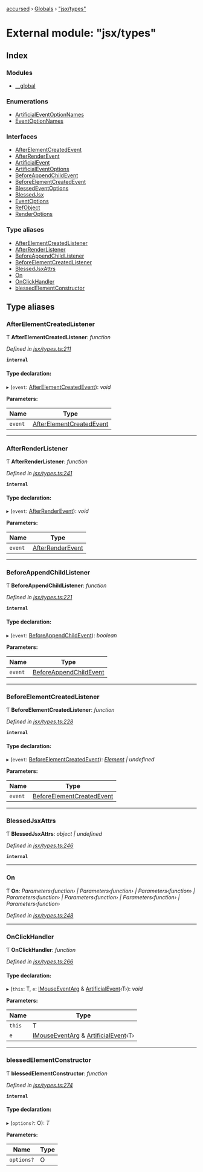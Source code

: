 [accursed](../README.md) › [Globals](../globals.md) › ["jsx/types"](_jsx_types_.md)

# External module: "jsx/types"

## Index

### Modules

* [__global](_jsx_types_.__global.md)

### Enumerations

* [ArtificialEventOptionNames](../enums/_jsx_types_.artificialeventoptionnames.md)
* [EventOptionNames](../enums/_jsx_types_.eventoptionnames.md)

### Interfaces

* [AfterElementCreatedEvent](../interfaces/_jsx_types_.afterelementcreatedevent.md)
* [AfterRenderEvent](../interfaces/_jsx_types_.afterrenderevent.md)
* [ArtificialEvent](../interfaces/_jsx_types_.artificialevent.md)
* [ArtificialEventOptions](../interfaces/_jsx_types_.artificialeventoptions.md)
* [BeforeAppendChildEvent](../interfaces/_jsx_types_.beforeappendchildevent.md)
* [BeforeElementCreatedEvent](../interfaces/_jsx_types_.beforeelementcreatedevent.md)
* [BlessedEventOptions](../interfaces/_jsx_types_.blessedeventoptions.md)
* [BlessedJsx](../interfaces/_jsx_types_.blessedjsx.md)
* [EventOptions](../interfaces/_jsx_types_.eventoptions.md)
* [RefObject](../interfaces/_jsx_types_.refobject.md)
* [RenderOptions](../interfaces/_jsx_types_.renderoptions.md)

### Type aliases

* [AfterElementCreatedListener](_jsx_types_.md#afterelementcreatedlistener)
* [AfterRenderListener](_jsx_types_.md#afterrenderlistener)
* [BeforeAppendChildListener](_jsx_types_.md#beforeappendchildlistener)
* [BeforeElementCreatedListener](_jsx_types_.md#beforeelementcreatedlistener)
* [BlessedJsxAttrs](_jsx_types_.md#blessedjsxattrs)
* [On](_jsx_types_.md#on)
* [OnClickHandler](_jsx_types_.md#onclickhandler)
* [blessedElementConstructor](_jsx_types_.md#blessedelementconstructor)

## Type aliases

###  AfterElementCreatedListener

Ƭ **AfterElementCreatedListener**: *function*

*Defined in [jsx/types.ts:211](https://github.com/cancerberoSgx/accursed/blob/5b2518e/src/jsx/types.ts#L211)*

**`internal`** 

#### Type declaration:

▸ (`event`: [AfterElementCreatedEvent](../interfaces/_jsx_types_.afterelementcreatedevent.md)): *void*

**Parameters:**

Name | Type |
------ | ------ |
`event` | [AfterElementCreatedEvent](../interfaces/_jsx_types_.afterelementcreatedevent.md) |

___

###  AfterRenderListener

Ƭ **AfterRenderListener**: *function*

*Defined in [jsx/types.ts:241](https://github.com/cancerberoSgx/accursed/blob/5b2518e/src/jsx/types.ts#L241)*

**`internal`** 

#### Type declaration:

▸ (`event`: [AfterRenderEvent](../interfaces/_jsx_types_.afterrenderevent.md)): *void*

**Parameters:**

Name | Type |
------ | ------ |
`event` | [AfterRenderEvent](../interfaces/_jsx_types_.afterrenderevent.md) |

___

###  BeforeAppendChildListener

Ƭ **BeforeAppendChildListener**: *function*

*Defined in [jsx/types.ts:221](https://github.com/cancerberoSgx/accursed/blob/5b2518e/src/jsx/types.ts#L221)*

**`internal`** 

#### Type declaration:

▸ (`event`: [BeforeAppendChildEvent](../interfaces/_jsx_types_.beforeappendchildevent.md)): *boolean*

**Parameters:**

Name | Type |
------ | ------ |
`event` | [BeforeAppendChildEvent](../interfaces/_jsx_types_.beforeappendchildevent.md) |

___

###  BeforeElementCreatedListener

Ƭ **BeforeElementCreatedListener**: *function*

*Defined in [jsx/types.ts:228](https://github.com/cancerberoSgx/accursed/blob/5b2518e/src/jsx/types.ts#L228)*

**`internal`** 

#### Type declaration:

▸ (`event`: [BeforeElementCreatedEvent](../interfaces/_jsx_types_.beforeelementcreatedevent.md)): *[Element](../interfaces/_jsx_types_.__global.jsx.element.md) | undefined*

**Parameters:**

Name | Type |
------ | ------ |
`event` | [BeforeElementCreatedEvent](../interfaces/_jsx_types_.beforeelementcreatedevent.md) |

___

###  BlessedJsxAttrs

Ƭ **BlessedJsxAttrs**: *object | undefined*

*Defined in [jsx/types.ts:246](https://github.com/cancerberoSgx/accursed/blob/5b2518e/src/jsx/types.ts#L246)*

**`internal`** 

___

###  On

Ƭ **On**: *Parameters‹function› | Parameters‹function› | Parameters‹function› | Parameters‹function› | Parameters‹function› | Parameters‹function› | Parameters‹function›*

*Defined in [jsx/types.ts:248](https://github.com/cancerberoSgx/accursed/blob/5b2518e/src/jsx/types.ts#L248)*

___

###  OnClickHandler

Ƭ **OnClickHandler**: *function*

*Defined in [jsx/types.ts:266](https://github.com/cancerberoSgx/accursed/blob/5b2518e/src/jsx/types.ts#L266)*

#### Type declaration:

▸ (`this`: T, `e`: [IMouseEventArg](../interfaces/_declarations_blessed_d_.widgets.events.imouseeventarg.md) & [ArtificialEvent](../interfaces/_jsx_types_.artificialevent.md)‹T›): *void*

**Parameters:**

Name | Type |
------ | ------ |
`this` | T |
`e` | [IMouseEventArg](../interfaces/_declarations_blessed_d_.widgets.events.imouseeventarg.md) & [ArtificialEvent](../interfaces/_jsx_types_.artificialevent.md)‹T› |

___

###  blessedElementConstructor

Ƭ **blessedElementConstructor**: *function*

*Defined in [jsx/types.ts:274](https://github.com/cancerberoSgx/accursed/blob/5b2518e/src/jsx/types.ts#L274)*

**`internal`** 

#### Type declaration:

▸ (`options?`: O): *T*

**Parameters:**

Name | Type |
------ | ------ |
`options?` | O |
